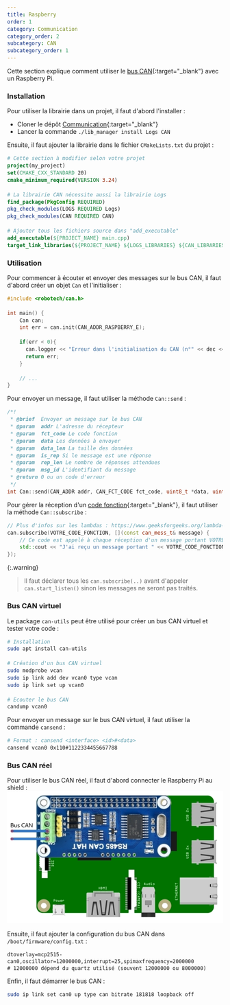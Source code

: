 ```yaml
---
title: Raspberry
order: 1
category: Communication
category_order: 2
subcategory: CAN
subcategory_order: 1
---
```


Cette section explique comment utiliser le [bus CAN](/communication/CAN/principe){:target="_blank"} avec un Raspberry Pi.

### Installation

Pour utiliser la librairie dans un projet, il faut d'abord l'installer :
- Cloner le dépôt [Communication](https://github.com/RobotechNancy/Communication){:target="_blank"}
- Lancer la commande `./lib_manager install Logs CAN`

Ensuite, il faut ajouter la librairie dans le fichier `CMakeLists.txt` du projet :
```cmake
# Cette section à modifier selon votre projet
project(my_project)
set(CMAKE_CXX_STANDARD 20)
cmake_minimum_required(VERSION 3.24)

# La librairie CAN nécessite aussi la librairie Logs
find_package(PkgConfig REQUIRED)
pkg_check_modules(LOGS REQUIRED Logs)
pkg_check_modules(CAN REQUIRED CAN)

# Ajouter tous les fichiers source dans "add_executable"
add_executable(${PROJECT_NAME} main.cpp)
target_link_libraries(${PROJECT_NAME} ${LOGS_LIBRARIES} ${CAN_LIBRARIES})
```

### Utilisation

Pour commencer à écouter et envoyer des messages sur le bus CAN, il faut d'abord créer un objet `Can` et l'initialiser :
```cpp
#include <robotech/can.h>

int main() {
    Can can;
    int err = can.init(CAN_ADDR_RASPBERRY_E);
    
    if(err < 0){
      can.logger << "Erreur dans l'initialisation du CAN (n°" << dec << err << ")" << mendl;
      return err;
    }

    // ...
}
```

Pour envoyer un message, il faut utiliser la méthode `Can::send` :
```cpp
/*!
 * @brief  Envoyer un message sur le bus CAN
 * @param  addr L'adresse du récepteur
 * @param  fct_code Le code fonction
 * @param  data Les données à envoyer
 * @param  data_len La taille des données
 * @param  is_rep Si le message est une réponse
 * @param  rep_len Le nombre de réponses attendues
 * @param  msg_id L'identifiant du message
 * @return 0 ou un code d'erreur
 */
int Can::send(CAN_ADDR addr, CAN_FCT_CODE fct_code, uint8_t *data, uint8_t data_len, bool is_rep, uint8_t rep_len, uint8_t msg_id)
```

Pour gérer la réception d'un [code fonction](https://github.com/RobotechNancy/Communication/blob/master/CAN/Raspberry/include/can_vars.h#L72){:target="_blank"}, il faut utiliser la méthode `Can::subscribe` :
```cpp
// Plus d'infos sur les lambdas : https://www.geeksforgeeks.org/lambda-expression-in-c/
can.subscribe(VOTRE_CODE_FONCTION, [](const can_mess_t& message) {
    // Ce code est appelé à chaque réception d'un message portant VOTRE_CODE_FONCTION
    std::cout << "J'ai reçu un message portant " << VOTRE_CODE_FONCTION << std::endl;
});
```

{:.warning}
> Il faut déclarer tous les `can.subscribe(..)` avant d'appeler `can.start_listen()` sinon les messages ne seront pas traités.

### Bus CAN virtuel

Le package `can-utils` peut être utilisé pour créer un bus CAN virtuel et tester votre code :
```bash
# Installation
sudo apt install can-utils

# Création d'un bus CAN virtuel
sudo modprobe vcan
sudo ip link add dev vcan0 type vcan
sudo ip link set up vcan0

# Ecouter le bus CAN
candump vcan0
```

Pour envoyer un message sur le bus CAN virtuel, il faut utiliser la commande `cansend` :
```bash
# Format : cansend <interface> <id>#<data>
cansend vcan0 0x110#1122334455667788
```

### Bus CAN réel

Pour utiliser le bus CAN réel, il faut d'abord connecter le Raspberry Pi au shield :
![Circuit](/images/diagrams/CAN%20Raspberry.webp)

Ensuite, il faut ajouter la configuration du bus CAN dans `/boot/firmware/config.txt` :
```
dtoverlay=mcp2515-can0,oscillator=12000000,interrupt=25,spimaxfrequency=2000000
# 12000000 dépend du quartz utilisé (souvent 12000000 ou 8000000)
```

Enfin, il faut démarrer le bus CAN :
```bash
sudo ip link set can0 up type can bitrate 181818 loopback off
```